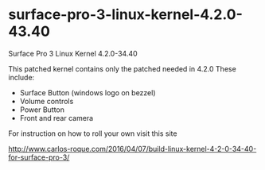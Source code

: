 # surface-pro-3-linux-kernel-4.2.0-43.40
Surface Pro 3 Linux Kernel 4.2.0-34.40

This patched kernel contains only the patched needed in 4.2.0
These include:
- Surface Button (windows logo on bezzel)
- Volume controls
- Power Button
- Front and rear camera


For instruction on how to roll your own visit this site

http://www.carlos-roque.com/2016/04/07/build-linux-kernel-4-2-0-34-40-for-surface-pro-3/

